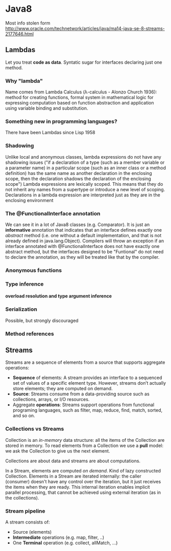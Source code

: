 # Java8

Most info stolen form http://www.oracle.com/technetwork/articles/java/ma14-java-se-8-streams-2177646.html

## Lambdas

Let you treat **code as data**. Syntatic sugar for interfaces declaring just one method. 

### Why "lambda"

Name comes from Lambda Calculus (λ-calculus -  Alonzo Church 1936): method for creating functions,  formal system in mathematical logic for expressing computation based on function abstraction and application using variable binding and substitution.

### Something new in programming languages?

There have been Lambdas since Lisp 1958

### Shadowing
Unlike local and anonymous classes, lambda expressions do not have any shadowing issues ("if a declaration of a type (such as a member variable or a parameter name) in a particular scope (such as an inner class or a method definition) has the same name as another declaration in the enclosing scope, then the declaration shadows the declaration of the enclosing scope") 
Lambda expressions are lexically scoped. This means that they do not inherit any names from a supertype or introduce a new level of scoping. Declarations in a lambda expression are interpreted just as they are in the enclosing environment

### The @FunctionalInterface annotation

We can see it in a lot of Java8 classes (e.g. Comparator). It is just an **informative** annotation that indicates that an interface defines exactly one *abstract* method (i.e. one without a default implementation, and that is not already defined in java.lang.Object).
Compilers will throw an exception if an interface annotated with @FunctionalInterface does not have exactly one abstract method, but the interfaces designed to be "Funtional" do not need to declare the annotation, as they will be treated like that by the compiler.

### Anonymous functions 

### Type inference

#### overload resolution and type argument inference

### Serialization
Possible, but strongly discouraged

### Method references

## Streams

Streams are a sequence of elements from a source that supports aggregate operations:

+ **Sequence** of elements: A stream provides an interface to a sequenced set of values of a specific element type. However, streams don’t actually store elements; they are computed on demand.
+ **Source**: Streams consume from a data-providing source such as collections, arrays, or I/O resources.
+ Aggregate **operations**: Streams support operations from functional programing languages, such as filter, map, reduce, find, match, sorted, and so on. 


### Collections vs Streams

Collection is an *in-memory* data structure: all the items of the Collection are stored in memory. To read elements from a Collection we use a **pull** model: we ask the Collection to give us the next element.

Collections are about data and streams are about computations.

In a Stream, elements are computed *on demand*. Kind of lazy constructed Collection. Elements in a Stream are iterated internally: the caller (consumer) doesn't have any control over the iteration, but it just receives the items when they are ready.
This internal iteration enables implicit parallel processing, that cannot be achieved using external iteration (as in the collections). 

### Stream pipeline

A stream consists of:

+ Source (elements)
+ **Intermediate** operations (e.g. map, filter, ..)
+ One **Terminal** operation (e.g. collect, allMatch, ...)

